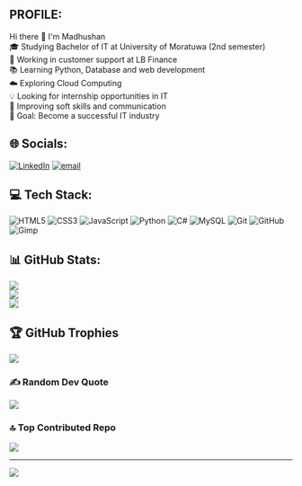 ## PROFILE:

Hi there 👋 I'm Madhushan<br>🎓 Studying Bachelor of IT at University of Moratuwa (2nd semester)<br>💼 Working in customer support at LB Finance<br>📚 Learning Python, Database and web development<br>☁️ Exploring Cloud Computing<br>💡 Looking for internship opportunities in IT<br>🔄 Improving soft skills and communication<br>🧠 Goal: Become a successful IT industry


## 🌐 Socials:
[![LinkedIn](https://img.shields.io/badge/LinkedIn-%230077B5.svg?logo=linkedin&logoColor=white)](https://linkedin.com/in/madhushansangaralingam) [![email](https://img.shields.io/badge/Email-D14836?logo=gmail&logoColor=white)](mailto:sangaralingammadhushan@gmail.com) 

## 💻 Tech Stack:
![HTML5](https://img.shields.io/badge/html5-%23E34F26.svg?style=plastic&logo=html5&logoColor=white) ![CSS3](https://img.shields.io/badge/css3-%231572B6.svg?style=plastic&logo=css3&logoColor=white) ![JavaScript](https://img.shields.io/badge/javascript-%23323330.svg?style=plastic&logo=javascript&logoColor=%23F7DF1E) ![Python](https://img.shields.io/badge/python-3670A0?style=plastic&logo=python&logoColor=ffdd54) ![C#](https://img.shields.io/badge/c%23-%23239120.svg?style=plastic&logo=csharp&logoColor=white) ![MySQL](https://img.shields.io/badge/mysql-4479A1.svg?style=plastic&logo=mysql&logoColor=white) ![Git](https://img.shields.io/badge/git-%23F05033.svg?style=plastic&logo=git&logoColor=white) ![GitHub](https://img.shields.io/badge/github-%23121011.svg?style=plastic&logo=github&logoColor=white) ![Gimp](https://img.shields.io/badge/Gimp-657D8B?style=plastic&logo=gimp&logoColor=FFFFFF)

## 📊 GitHub Stats:
![](https://github-readme-stats.vercel.app/api?username=01-Madhu&theme=react&hide_border=false&include_all_commits=true&count_private=false)<br/>
![](https://nirzak-streak-stats.vercel.app/?user=01-Madhu&theme=react&hide_border=false)<br/>
![](https://github-readme-stats.vercel.app/api/top-langs/?username=01-Madhu&theme=react&hide_border=false&include_all_commits=true&count_private=false&layout=compact)

## 🏆 GitHub Trophies
![](https://github-profile-trophy.vercel.app/?username=01-Madhu&theme=react&no-frame=false&no-bg=true&margin-w=4)

### ✍️ Random Dev Quote
![](https://quotes-github-readme.vercel.app/api?type=horizontal&theme=dark)

### 🔝 Top Contributed Repo
![](https://github-contributor-stats.vercel.app/api?username=01-Madhu&limit=5&theme=react&combine_all_yearly_contributions=true)

---
[![](https://visitcount.itsvg.in/api?id=01-Madhu&icon=0&color=0)](https://visitcount.itsvg.in)

<!-- Proudly created with GPRM ( https://gprm.itsvg.in ) -->
